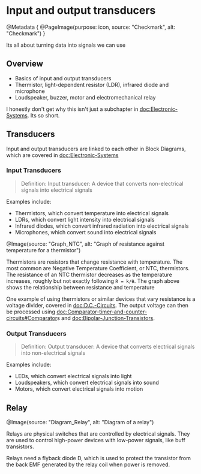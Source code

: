 # Input and output transducers

@Metadata {
    @PageImage(purpose: icon, source: "Checkmark", alt: "Checkmark")
}

Its all about turning data into signals we can use

## Overview

- Basics of input and output transducers
- Thermistor, light-dependent resistor (LDR), infrared diode and microphone
- Loudspeaker, buzzer, motor and electromechanical relay

I honestly don't get why this isn't just a subchapter in <doc:Electronic-Systems>. Its so short.

## Transducers

Input and output transducers are linked to each other in Block Diagrams, which are covered in
<doc:Electronic-Systems>

### Input Transducers

> Definition: Input transducer: A device that converts non-electrical signals into electrical signals

Examples include:
- Thermistors, which convert temperature into electrical signals
- LDRs, which convert light intensity into electrical signals
- Infrared diodes, which convert infrared radiation into electrical signals
- Microphones, which convert sound into electrical signals

@Image(source: "Graph_NTC", alt: "Graph of resistance against temperature for a thermistor")

Thermistors are resistors that change resistance with temperature. The most common are Negative Temperature
Coefficient, or NTC, thermistors. The resistance of an NTC thermistor decreases as the temperature increases,
roughly but not exactly following `R = k/θ`. The graph above shows the relationship between resistance and temperature

One example of using thermistors or similar devices that vary resistance is a voltage divider, covered in <doc:D.C.-Circuits>.
The output voltage can then be processed using <doc:Comparator-timer-and-counter-circuits#Comparator>s and
<doc:Bipolar-Junction-Transistors>.

### Output Transducers

> Definition: Output transducer: A device that converts electrical signals into non-electrical signals

Examples include:
- LEDs, which convert electrical signals into light
- Loudspeakers, which convert electrical signals into sound
- Motors, which convert electrical signals into motion

## Relay

@Image(source: "Diagram_Relay", alt: "Diagram of a relay")

Relays are physical switches that are controlled by electrical signals. They are used to control high-power
devices with low-power signals, like buff transistors.

Relays need a flyback diode D, which is used to protect the transistor from the back EMF generated by the 
relay coil when power is removed.